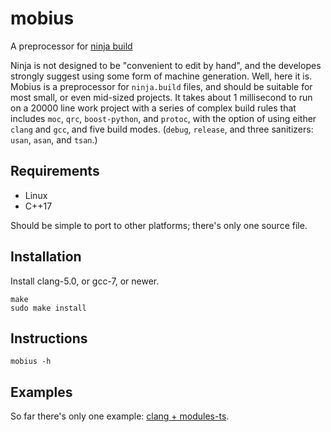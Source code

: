 
# mobius
A preprocessor for [ninja build](https://ninja-build.org/)

Ninja is not designed to be "convenient to edit by hand", and the developes strongly suggest using some form of machine generation. Well, here it is. Mobius is a preprocessor for `ninja.build` files, and should be suitable for most small, or even mid-sized projects. It takes about 1 millisecond to run on a 20000 line work project with a series of complex build rules that includes `moc`, `qrc`, `boost-python`, and `protoc`, with the option of using either `clang` and `gcc`, and five build modes. (`debug`, `release`, and three sanitizers: `usan`, `asan`, and `tsan`.)  

## Requirements

 * Linux
 * C++17
 
 Should be simple to port to other platforms; there's only one source file. 

## Installation

Install clang-5.0, or gcc-7, or newer.

```
make
sudo make install
```

## Instructions

```
mobius -h
```

## Examples

So far there's only one example: [clang + modules-ts](https://github.com/aaron-michaux/mobius/tree/master/examples/clang-modules-ts). 


